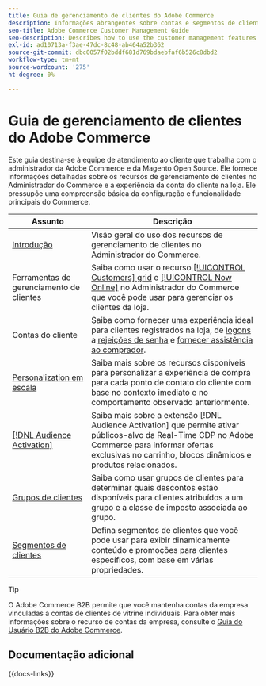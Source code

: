 ```yaml
---
title: Guia de gerenciamento de clientes do Adobe Commerce
description: Informações abrangentes sobre contas e segmentos de clientes para administradores do Adobe Commerce e do Magento Open Source, incluindo configuração.
seo-title: Adobe Commerce Customer Management Guide
seo-description: Describes how to use the customer management features in Adobe Commerce or Magento Open Source.
exl-id: ad10713a-f3ae-47dc-8c48-ab464a52b362
source-git-commit: dbc0057f02bddf681d769bdaebfaf6b526c8dbd2
workflow-type: tm+mt
source-wordcount: '275'
ht-degree: 0%

---
```



# Guia de gerenciamento de clientes do Adobe Commerce

Este guia destina-se à equipe de atendimento ao cliente que trabalha com o administrador da Adobe Commerce e da Magento Open Source. Ele fornece informações detalhadas sobre os recursos de gerenciamento de clientes no Administrador do Commerce e a experiência da conta do cliente na loja. Ele pressupõe uma compreensão básica da configuração e funcionalidade principais do Commerce.

| Assunto | Descrição |
| ------- | ----------- |
| [Introdução](customers-introduction.md) | Visão geral do uso dos recursos de gerenciamento de clientes no Administrador do Commerce. |
| Ferramentas de gerenciamento de clientes | Saiba como usar o recurso [[!UICONTROL Customers] grid](customers-all.md) e [[!UICONTROL Now Online]](now-online.md) no Administrador do Commerce que você pode usar para gerenciar os clientes da loja. |
| Contas do cliente | Saiba como fornecer uma experiência ideal para clientes registrados na loja, de [logons](login-landing-page.md) a [rejeições de senha](password-reset.md) e [fornecer assistência ao comprador](login-as-customer.md). |
| [Personalization em escala](personalize-scale.md) | Saiba mais sobre os recursos disponíveis para personalizar a experiência de compra para cada ponto de contato do cliente com base no contexto imediato e no comportamento observado anteriormente. |
| [[!DNL Audience Activation]](audience-activation.md) | Saiba mais sobre a extensão [!DNL Audience Activation] que permite ativar públicos-alvo da Real-Time CDP no Adobe Commerce para informar ofertas exclusivas no carrinho, blocos dinâmicos e produtos relacionados. |
| [Grupos de clientes](customer-groups.md) | Saiba como usar grupos de clientes para determinar quais descontos estão disponíveis para clientes atribuídos a um grupo e a classe de imposto associada ao grupo. |
| [Segmentos de clientes](customer-segments.md) | Defina segmentos de clientes que você pode usar para exibir dinamicamente conteúdo e promoções para clientes específicos, com base em várias propriedades. |

>[!TIP]
>
>O Adobe Commerce B2B permite que você mantenha contas da empresa vinculadas a contas de clientes de vitrine individuais. Para obter mais informações sobre o recurso de contas da empresa, consulte o [Guia do Usuário B2B do Adobe Commerce](../b2b/account-companies.md).

## Documentação adicional

{{docs-links}}
